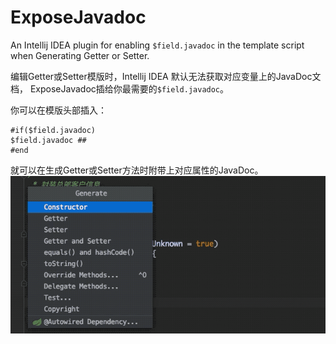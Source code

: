 ExposeJavadoc
=====================

An Intellij IDEA plugin for enabling `$field.javadoc` 
in the template script when Generating Getter or Setter.

编辑Getter或Setter模版时，Intellij IDEA 默认无法获取对应变量上的JavaDoc文档，
ExposeJavadoc插给你最需要的`$field.javadoc`。

你可以在模版头部插入：
```
#if($field.javadoc)
$field.javadoc ##
#end

```
就可以在生成Getter或Setter方法时附带上对应属性的JavaDoc。
![Usage Demo](src/main/resources/ExposeJavaDoc-Usage.gif)
